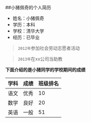 ##小猪佩奇的个人简历
- 姓名：小猪佩奇
- 学历：本科
- 学校：清华大学
- 经历：已毕业

>`2012年`参加社会劳动志愿者活动

>`2013年`在xx公司当助教

**下面介绍的是小猪同学的学校期间的成绩**

| 学科   |     成绩     |  班级排名 |
|----------|-------------|------|
| 语文 |优秀 | 10 |
| 数学 |良好 | 20 |
| 英语 |一般 | 51 |


